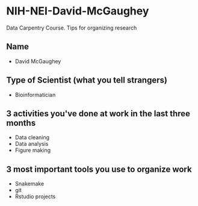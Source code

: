 # NIH-NEI-David-McGaughey
Data Carpentry Course. Tips for organizing research

## Name
- David McGaughey
## Type of Scientist (what you tell strangers)
- Bioinformatician
## 3 activities you've done at work in the last three months
- Data cleaning
- Data analysis
- Figure making
## 3 most important tools you use to organize work
- Snakemake
- git
- Rstudio projects
